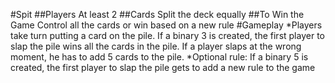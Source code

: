 #Spit
##Players
At least 2
##Cards
Split the deck equally
##To Win the Game
Control all the cards or win based on a new rule
#Gameplay
*Players take turn putting a card on the pile. If a binary 3 is created, the first player to slap the pile wins all the cards in the pile. If a player slaps at the wrong moment, he has to add 5 cards to the pile.
*Optional rule: If a binary 5 is created, the first player to slap the pile gets to add a new rule to the game

